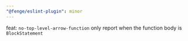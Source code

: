 ```yaml
---
"@fenge/eslint-plugin": minor
---
```


feat: `no-top-level-arrow-function` only report when the function body is `BlockStatement`
